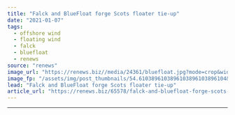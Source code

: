 ```yaml
---
title: "Falck and BlueFloat forge Scots floater tie-up"
date: "2021-01-07"
tags: 
  - offshore wind
  - floating wind
  - falck
  - bluefloat
  - renews
source: "renews"
image_url: "https://renews.biz//media/24361/bluefloat.jpg?mode=crop&width=770&heightratio=0.6103896103896103896103896104&slimmage=true"
image_fp: "/assets/img/post_thumbnails/54.6103896103896103896103896104&slimmage=true"
lead: "Falck and BlueFloat forge Scots floater tie-up"
article_url: "https://renews.biz/65578/falck-and-bluefloat-forge-scots-floater-tie-up/"
---
```


---
